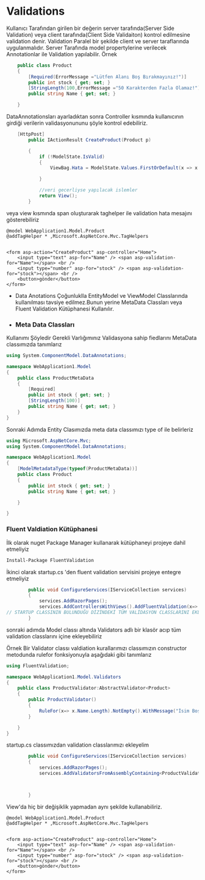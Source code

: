 # Validations

Kullanıcı Tarafından girilen bir değerin server tarafında(Server Side Validation) veya client tarafında(Client Side Validaiton) kontrol edilmesine validation denir.
Validation Paralel bir şekilde client ve server taraflarında uygulanmalıdır.
Server Tarafında model propertylerine verilecek Annotationlar ile Validation yapılabilir.
Örnek
```C#
    public class Product
    {
        [Required(ErrorMessage ="Lütfen Alanı Boş Bırakmayınız!")]
        public int stock { get; set; }
        [StringLength(100,ErrorMessage ="50 Karakterden Fazla Olamaz!")]
        public string Name { get; set; }

    }
```
DataAnnotationsları ayarladıktan sonra Controller kısmında kullanıcının girdiği verilerin validasyonununu şöyle kontrol edebiliriz.
```C#
	[HttpPost]
		public IActionResult CreateProduct(Product p)

		{
			if (!ModelState.IsValid)
			{
				ViewBag.Hata = ModelState.Values.FirstOrDefault(x => x.ValidationState == Microsoft.AspNetCore.Mvc.ModelBinding.ModelValidationState.Invalid).Errors[0].ErrorMessage;

			}

			//veri gecerliyse yapılacak islemler
			return View();
		}
```

veya view kısmında span oluşturarak taghelper ile validation hata mesajını gösterebiliriz

```CSHTML
@model WebApplication1.Model.Product
@addTagHelper * ,Microsoft.AspNetCore.Mvc.TagHelpers


<form asp-action="CreateProduct" asp-controller="Home"> 
	<input type="text" asp-for="Name" /> <span asp-validation-for="Name"></span> <br />
	<input type="number" asp-for="stock" /> <span asp-validation-for="stock"></span> <br />
	<button>gönder</button>
</form>
```

- Data Anotations Çoğunluklla EntityModel ve ViewModel Classlarında kullanılması tavsiye edilmez.Bunun yerine MetaData Classları veya Fluent Validation Kütüphanesi Kullanılır.
- ### Meta Data Classları
Kullanımı Şöyledir Gerekli Varlığımınız Validasyona sahip fiedlarını MetaData classımızda tanımlarız
```C#
using System.ComponentModel.DataAnnotations;

namespace WebApplication1.Model
{
	public class ProductMetaData
	{
		[Required]
		public int stock { get; set; }
		[StringLength(100)]
		public string Name { get; set; }
	}
}
```
Sonraki Adımda Entity Clasımızda meta data classımızı type of ile belirleriz

```c#
using Microsoft.AspNetCore.Mvc;
using System.ComponentModel.DataAnnotations;

namespace WebApplication1.Model
{
	[ModelMetadataType(typeof(ProductMetaData))]
	public class Product
	{
		public int stock { get; set; }
		public string Name { get; set; }

	}

}

```
### Fluent Valdiation Kütüphanesi
İlk olarak nuget Package Manager kullanarak kütüphaneyi projeye dahil etmeliyiz
```bash
Install-Package FluentValidation
```
İkinci olarak startup.cs 'den fluent validation servisini projeye entegre etmeliyiz
```C#
        public void ConfigureServices(IServiceCollection services)
        {
            services.AddRazorPages();
            services.AddControllersWithViews().AddFluentValidation(x=> x.RegisterValidatorsFromAssemblyContaining<Startup>());
// STARTUP CLASSININ BULUNDUĞU DİZİNDEKİ TÜM VALİDASYON CLASSLARINI EKLEMEYE YARAR
        }
```
sonraki adımda Model classı altında Validators adlı bir klasör acıp tüm validation classlarını içine ekleyebiliriz

Örnek Bir Validator classı valdiation kurallarımızı classımızın constructor metodunda rulefor fonksiyonuyla aşağıdaki gibi tanımlarız
```c#
using FluentValidation;

namespace WebApplication1.Model.Validators
{
	public class ProductValidator:AbstractValidator<Product>
	{
		public ProductValidator()
		{
			RuleFor(x=> x.Name.Length).NotEmpty().WithMessage("İsim Boş Bırakılamaz");
		}

	}
}

```
startup.cs classımızdan validation classlarımızı ekleyelim
```c#
		public void ConfigureServices(IServiceCollection services)
		{
			services.AddRazorPages();
			services.AddValidatorsFromAssemblyContaining<ProductValidator>();



		}

```
View'da hiç bir değişiklik yapmadan aynı şekilde kullanabiliriz.
```CSHTML
@model WebApplication1.Model.Product
@addTagHelper * ,Microsoft.AspNetCore.Mvc.TagHelpers


<form asp-action="CreateProduct" asp-controller="Home"> 
	<input type="text" asp-for="Name" /> <span asp-validation-for="Name"></span> <br />
	<input type="number" asp-for="stock" /> <span asp-validation-for="stock"></span> <br />
	<button>gönder</button>
</form>
```

